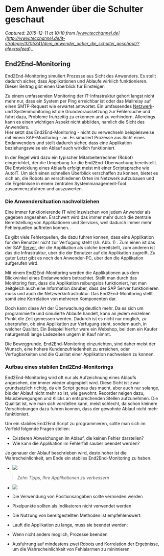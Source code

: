 # Dem Anwender über die Schulter geschaut

_Captured: 2015-12-11 at 10:10 from [www.tecchannel.de](http://www.tecchannel.de/it-strategie/3205341/dem_anwender_ueber_die_schulter_geschaut/?qle=rssfeed_)_

## End2End-Monitoring

End2End-Monitoring simuliert Prozesse aus Sicht des Anwenders. Es stellt dadurch sicher, dass Applikationen und Ablaufe wirklich funktionieren. Dieser Beitrag gibt einen Überblick fur Einsteiger.

Zu einem umfassenden Monitoring der IT-Infrastruktur gehort langst nicht mehr nur, dass ein System per Ping erreichbar ist oder das Mailrelay auf einen SMTP-Request wie erwartet antwortet. Ein umfassendes [Netzwerk](http://workshop.tecchannel.de/p/netzwerk,4181)\- und Systemmonitoring ist die Grundvoraussetzung zur Fehlersuche und fuhrt dazu, Probleme fruhzeitig zu erkennen und zu verhindern. Allerdings kann es einen wichtigen Aspekt nicht abbilden, namlich die Sicht des Anwenders.  
Hier setzt das End2End-Monitoring - nicht zu verwechseln beispielsweise mit einem SAP-Monitoring - an. Es simuliert Prozesse aus Sicht eines Endanwenders und stellt dadurch sicher, dass eine Applikation beziehungsweise ein Ablauf auch wirklich funktioniert.

In der Regel wird dazu ein typischer Mitarbeiterrechner (Robot) eingerichtet, der die Umgebung fur die End2End-Überwachung bereitstellt. Die Entwicklung eines Ablaufs erfolgt meist mit einer Scriptsprache wie AutoIT. Um sich einen schnellen Überblick verschaffen zu konnen, bietet es sich an, die Robots an verschiedenen Orten im Netzwerk aufzubauen und die Ergebnisse in einem zentralen Systemmanagement-Tool zusammenzufuhren und auszuwerten.

### Die Anwendersituation nachvollziehen

Eine immer funktionierende IT wird inzwischen von jedem Anwender als gegeben angesehen. Erschwert wird das immer mehr durch die zentrale Bereitstellung von Applikationen und Services, weil dadurch immer mehr Fehlerquellen auftreten konnen.

Es gibt viele Fehlerquellen, die dazu fuhren konnen, dass eine Applikation fur den Benutzer nicht zur Verfugung steht (sh. Abb. 1) . Zum einen ist das der SAP [Server](http://www.tecchannel.de/server/), der die Applikation als solche bereitstellt, zum anderen ist das die Infrastruktur, uber die der Benutzer auf die Applikation zugreift. Zu guter Letzt gibt es noch den Anwender-PC, uber den die Applikation aufgerufen wird.

Mit einem End2End-Monitoring werden die Applikationen aus dem Blickwinkel eines Endanwenders betrachtet. Stellt man durch das Monitoring fest, dass die Applikation reibungslos funktioniert, hat man zeitgleich auch eine Information daruber, dass der SAP Server funktionieren muss und auch die Netzwerkinfrastruktur. Das End2End-Monitoring stellt somit eine Korrelation von mehreren Komponenten dar.

Doch kann diese Art der Überwachung deutlich mehr. Da es sich um programmierte und simulierte Ablaufe handelt, kann an jedem einzelnen Punkt die Zeit gemessen werden. Dadurch ist es nicht nur moglich, zu uberprufen, ob eine Applikation zur Verfugung steht, sondern auch, in welcher Qualitat. Ein Beispiel hierfur ware ein Webshop, bei dem ein Kaufer naturgemaß lange Ladezeiten ungern in Kauf nimmt.

Die Beweggrunde, End2End-Monitoring einzurichten, sind daher meist der Wunsch, eine hohere Kundenzufriedenheit zu erreichen, oder Verfugbarkeiten und die Qualitat einer Applikation nachweisen zu konnen.

### Aufbau eines stabilen End2End-Monitorings

End2End-Monitoring wird oft nur als Aufzeichnung eines Ablaufs angesehen, der immer wieder abgespielt wird. Diese Sicht ist zwar grundsatzlich richtig, da ein Script genau das macht, aber auch nur solange, bis der Ablauf nicht mehr so ist, wie gewohnt. Recorder neigen dazu, Mausbewegungen und Klicks an entsprechenden Stellen aufzunehmen. Die Qualitat ist, wie man sich vorstellen kann, meist schlecht, da schon kleinere Verschiebungen dazu fuhren konnen, dass der gewohnte Ablauf nicht mehr funktioniert.

Um ein stabiles End2End Script zu programmieren, sollte man sich im Vorfeld folgende Fragen stellen:

  * Existieren Abweichungen im Ablauf, die keinen Fehler darstellen?
  * Wie kann die Applikation im Fehlerfall sauber beendet werden?

Je genauer der Ablauf beschrieben wird, desto hoher ist die Wahrscheinlichkeit, am Ende ein stabiles End2End-Monitoring zu haben.

  * ![](http://images.tecchannel.de/images/tecchannel/bdb/1876402/522x294.png)

> _Zehn Tipps, Ihre Applikationen zu verbessern_

  * ![](http://images.tecchannel.de/images/tecchannel/bdb/1880294/522x294.png)

  * Die Verwendung von Positionsangaben sollte vermieden werden
  * Pixelpunkte sollten als Indikatoren nicht verwendet werden
  * Die Nutzung von bereitgestellten Methoden ist empfehlenswert:
  * Lauft die Applikation zu lange, muss sie beendet werden:
  * Wenn nicht anders moglich, Prozesse beenden
  * Ausfuhrung auf mindestens zwei Robots und Korrelation der Ergebnisse, um die Wahrscheinlichkeit von Fehlalarmen zu minimieren

